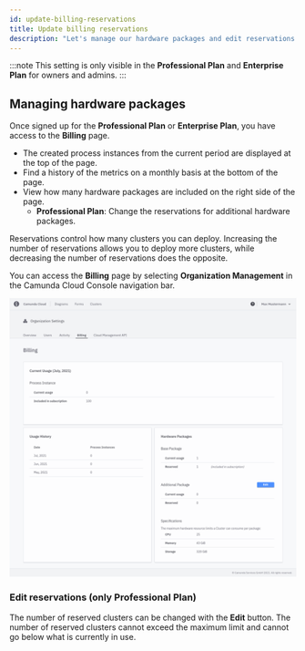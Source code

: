 ```yaml
---
id: update-billing-reservations
title: Update billing reservations
description: "Let's manage our hardware packages and edit reservations."
---
```


:::note
This setting is only visible in the **Professional Plan** and **Enterprise Plan** for owners and admins.
:::

## Managing hardware packages

Once signed up for the **Professional Plan** or **Enterprise Plan**, you have access to the **Billing** page.

- The created process instances from the current period are displayed at the top of the page.
- Find a history of the metrics on a monthly basis at the bottom of the page.
- View how many hardware packages are included on the right side of the page.
  - **Professional Plan**: Change the reservations for additional hardware packages.

Reservations control how many clusters you can deploy. Increasing the number of reservations allows you to deploy more clusters, while decreasing the number of reservations does the opposite.

You can access the **Billing** page by selecting **Organization Management** in the Camunda Cloud Console navigation bar.

![billing-overview](./img/billing-overview.png)

### Edit reservations (only Professional Plan)

The number of reserved clusters can be changed with the **Edit** button. The number of reserved clusters cannot exceed the maximum limit and cannot go below what is currently in use.
